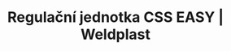 ---
Link: "file:/Users/vinayakpatel/Downloads/www.weldplast.cz/regulacni-jednotka-css-easy"
product_name: "Regulační jednotka CSS EASYs kabelem 2m a eurozástrčkou"
product_id: "Obj. číslo:125.944"
title: "Regulační jednotka CSS EASY | Weldplast"
product_desc: "Teplotní regulátor Leister CSS EASY umožňuje velmi přesnou regulaci teploty vzduchu v ohřívačích Leister LHS SYSTEM.K okamžitému použití s přednastavenými parametryMožná konfigurace s PCPřesnost více než 0,2 % jednotky stupnice při 25 °CMožnost přepínání mezi °C a °F přes klávesniciPoužívá teplotní čidlo typu K se zásuvkouDvě nezávisle konfigurovatelné výstrahy s výstupy na dva pohyblivé reléové kontaktyPropojení s ohřívačem nebo PLC zajišťuje zásuvka pro RJ45 ovládací kabelMožnost integrace do ovládacího panelu s otvorem 67 x 67 mm"
product_specs: "Značka konformity, Třída ochrany II, NapětíV~100 - 240, Rozměry (D x Š x V)mm175 x 72 x 72, Hmotnostkg0,45"
product_downloads: "CSS, KSR - produktový list																								stáhnout																								, CSS, KSR - manuál SK																								stáhnout																								, CSS, KSR - manuál CZ																								stáhnout																								, TECHNOLOGIE HORKÉHO VZDUCHU - katalog																								stáhnout																								"
href: "https://www.weldplast.cz/files/css-csseasy-ksr-produktovy-list-leister.pdf, https://www.weldplast.cz/files/css-csseasy-ksr-produktovy-list-leister.pdf, https://www.weldplast.cz/files/css-ksr-manual-sk.pdf, https://www.weldplast.cz/files/css-ksr-manual-sk.pdf, https://www.weldplast.cz/files/css-ksr-manual-cz.pdf, https://www.weldplast.cz/files/css-ksr-manual-cz.pdf, https://www.weldplast.cz/files/katalog-ph-web.pdf, https://www.weldplast.cz/files/katalog-ph-web.pdf"
accessories: "Regulační jednotka CSSbez kabelu, šroubové konektoryRegulační jednotka KSR DIGITAL100-240 V, pro DSE/HT (900°C)"
similar_products: ""
---